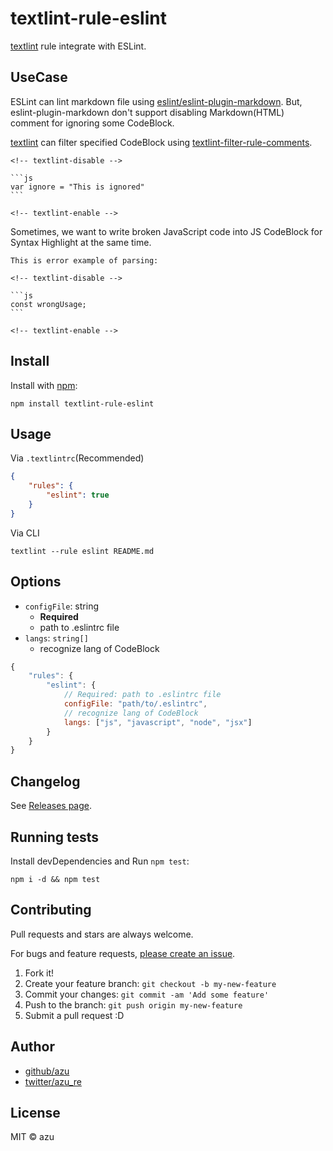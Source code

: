 # textlint-rule-eslint

[textlint](https://textlint.github.io/ "textlint official site") rule integrate with ESLint.

## UseCase

ESLint can lint markdown file using [eslint/eslint-plugin-markdown](https://github.com/eslint/eslint-plugin-markdown "eslint/eslint-plugin-markdown").
But, eslint-plugin-markdown don't support disabling Markdown(HTML) comment for ignoring some CodeBlock.

[textlint](https://textlint.github.io/ "textlint official site") can filter specified CodeBlock using [textlint-filter-rule-comments](https://github.com/textlint/textlint-filter-rule-comments "textlint-filter-rule-comments").

    <!-- textlint-disable -->

    ```js
    var ignore = "This is ignored"
    ```

    <!-- textlint-enable -->


Sometimes, we want to write broken JavaScript code into JS CodeBlock for Syntax Highlight at the same time.


    This is error example of parsing:

    <!-- textlint-disable -->

    ```js
    const wrongUsage;
    ```

    <!-- textlint-enable -->

## Install

Install with [npm](https://www.npmjs.com/):

    npm install textlint-rule-eslint

## Usage


Via `.textlintrc`(Recommended)

```json
{
    "rules": {
        "eslint": true
    }
}
```

Via CLI

```
textlint --rule eslint README.md
```

## Options

- `configFile`: string
    - **Required**
    - path to .eslintrc file
- `langs`: `string[]`
    - recognize lang of CodeBlock

```js
{
    "rules": {
        "eslint": {
            // Required: path to .eslintrc file
            configFile: "path/to/.eslintrc",
            // recognize lang of CodeBlock
            langs: ["js", "javascript", "node", "jsx"]
        }
    }
}
```

## Changelog

See [Releases page](https://github.com/azu/textlint-rule-eslint/releases).

## Running tests

Install devDependencies and Run `npm test`:

    npm i -d && npm test

## Contributing

Pull requests and stars are always welcome.

For bugs and feature requests, [please create an issue](https://github.com/azu/textlint-rule-eslint/issues).

1. Fork it!
2. Create your feature branch: `git checkout -b my-new-feature`
3. Commit your changes: `git commit -am 'Add some feature'`
4. Push to the branch: `git push origin my-new-feature`
5. Submit a pull request :D

## Author

- [github/azu](https://github.com/azu)
- [twitter/azu_re](https://twitter.com/azu_re)

## License

MIT © azu
